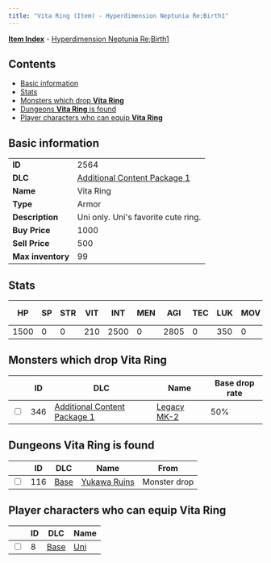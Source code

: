 ```yaml
---
title: "Vita Ring (Item) - Hyperdimension Neptunia Re;Birth1"
---
```


[**Item Index**](/neptunia/rb1/item/index.html) - [Hyperdimension Neptunia Re;Birth1](/neptunia/rb1)

## Contents

- [Basic information](#basic-information)
- [Stats](#stats)
- [Monsters which drop **Vita Ring**](#monsters-which-drop-vita-ring)
- [Dungeons **Vita Ring** is found](#dungeons-vita-ring-is-found)
- [Player characters who can equip **Vita Ring**](#player-characters-who-can-equip-vita-ring)

## Basic information

|   |   |
| -- | -- |
| **ID** | 2564 |
| **DLC** | [Additional Content Package 1](/neptunia/rb1/dlc/10-pack1.html) |
| **Name** | Vita Ring |
| **Type** | Armor |
| **Description** | Uni only. Uni's favorite cute ring. |
| **Buy Price** | 1000 |
| **Sell Price** | 500 |
| **Max inventory** | 99 |

## Stats

| HP | SP | STR | VIT | INT | MEN | AGI | TEC | LUK | MOV | Fire res. | Ice res. | Wind res. | Lightning res. |
| -- | -- | --- | --- | --- | --- | --- | --- | --- | --- | --------- | -------- | --------- | -------------- |
| 1500 | 0 | 0 | 210 | 2500 | 0 | 2805 | 0 | 350 | 0 | 0 | 0 | 0 | 0 |

## Monsters which drop **Vita Ring**

|    | ID | DLC | Name | Base drop rate |
| -- | -- | --- | ---- | -------------- |
| <input type="checkbox" id="rb1-monster-10-346" class="trackbox" /> | 346 | [Additional Content Package 1](/neptunia/rb1/dlc/10-pack1.html) | [Legacy MK-2](/neptunia/rb1/monster/10-346-legacy-mk-2.html) | 50% |

## Dungeons **Vita Ring** is found

|    | ID | DLC | Name | From |
| -- | -- | --- | ---- | ---- |
| <input type="checkbox" id="rb1-dungeon-1-116" class="trackbox" /> | 116 | [Base](/neptunia/rb1/dlc/1-base.html) | [Yukawa Ruins](/neptunia/rb1/dungeon/1-116-yukawa-ruins.html) | Monster drop |

## Player characters who can equip **Vita Ring**

|    | ID | DLC | Name |
| -- | -- | --- | ---- |
| <input type="checkbox" id="rb1-player-1-8" class="trackbox" /> | 8 | [Base](/neptunia/rb1/dlc/1-base.html) | [Uni](/neptunia/rb1/player/1-8-uni.html) |